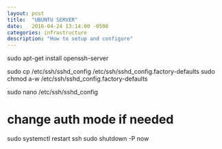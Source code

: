 ```yaml
---
layout: post
title:  "UBUNTU SERVER"
date:   2016-04-24 13:14:00 -0500
categories: infrastructure
description: "How to setup and configure"
---
```


sudo apt-get install openssh-server 

sudo cp /etc/ssh/sshd_config /etc/ssh/sshd_config.factory-defaults
sudo chmod a-w /etc/ssh/sshd_config.factory-defaults

sudo nano /etc/ssh/sshd_config
# change auth mode if needed

sudo systemctl restart ssh
sudo shutdown -P now